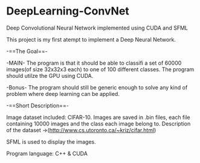 # DeepLearning-ConvNet
Deep Convolutional Neural Network implemented using CUDA and SFML

This project is my first atempt to implement a Deep Neural Network.

-==The Goal==-

-MAIN-
The program is that it should be able to classifi a set of 60000 images(of size 32x32x3 each) to one of 100 different classes.
The program should utilze the GPU using CUDA.

-Bonus-
The program should still be generic enough to solve any kind of problem where deep learning can be applied.

-==Short Description==-

Image dataset included: CIFAR-10. Images are saved in .bin files, each file containing 10000 images and the class each image belong to. Description of the dataset ->(http://www.cs.utoronto.ca/~kriz/cifar.html)

SFML is used to display the images.

Program language: C++ & CUDA
